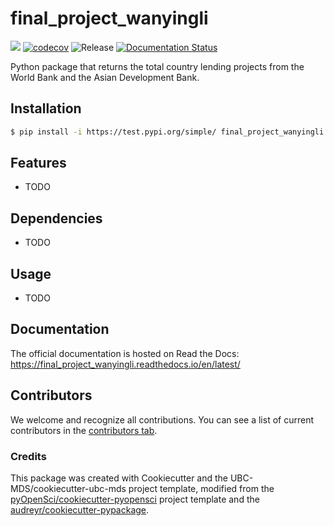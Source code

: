 # final_project_wanyingli 

![](https://github.com/wanyinglixx/final_project_wanyingli/workflows/build/badge.svg) [![codecov](https://codecov.io/gh/wanyinglixx/final_project_wanyingli/branch/main/graph/badge.svg)](https://codecov.io/gh/wanyinglixx/final_project_wanyingli) ![Release](https://github.com/wanyinglixx/final_project_wanyingli/workflows/Release/badge.svg) [![Documentation Status](https://readthedocs.org/projects/final_project_wanyingli/badge/?version=latest)](https://final_project_wanyingli.readthedocs.io/en/latest/?badge=latest)

Python package that returns the total country lending projects from the World Bank and the Asian Development Bank.

## Installation

```bash
$ pip install -i https://test.pypi.org/simple/ final_project_wanyingli
```

## Features

- TODO

## Dependencies

- TODO

## Usage

- TODO

## Documentation

The official documentation is hosted on Read the Docs: https://final_project_wanyingli.readthedocs.io/en/latest/

## Contributors

We welcome and recognize all contributions. You can see a list of current contributors in the [contributors tab](https://github.com/wanyinglixx/final_project_wanyingli/graphs/contributors).

### Credits

This package was created with Cookiecutter and the UBC-MDS/cookiecutter-ubc-mds project template, modified from the [pyOpenSci/cookiecutter-pyopensci](https://github.com/pyOpenSci/cookiecutter-pyopensci) project template and the [audreyr/cookiecutter-pypackage](https://github.com/audreyr/cookiecutter-pypackage).

